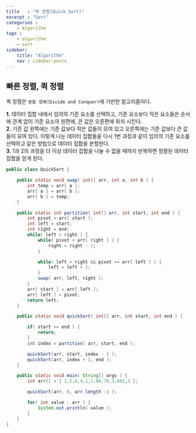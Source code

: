 ```yaml
---
title   : "퀵 정렬(Quick Sort)"
excerpt : "Sort"
categories : 
    - Algorithm
tags : 
    - algorithm
    - sort
sidebar:
    title: "Algorithm"
    nav : sidebar-posts
---
```


## 빠른 정렬, 퀵 정렬  

퀵 정렬은 `분할 정복(Divide and Conquer)`에 기반한 알고리즘이다.  

__1.__ 데이터 집합 내에서 임의의 기준 요소를 선택하고, 기준 요소보다 작은 요소들은 순서에 관계 없이 기준 요소의 왼편에, 큰 값은 오른편에 위치 시킨다.  
__2.__ 기준 값 왼쪽에는 기준 값보다 작은 값들이 모여 있고 오른쪽에는 기준 값보다 큰 값들이 모여 있다. 이렇게 나눈 데이터 집합들을 다시 1번 과정과 같이 임의의 기준 요소를 선택하고 같은 방법으로 데이터 집합을 분할한다.  
__3.__ 1과 2의 과정을 더 이상 데이터 집합을 나눌 수 없을 때까지 반복하면 정렬된 데이터 집합을 얻게 된다.  


```java
public class QuickSort {

    public static void swap( int[] arr, int a, int b ) {
        int temp = arr[ a ];
        arr[ a ] = arr[ b ];
        arr[ b ] = temp;
    }

    public static int partition( int[] arr, int start, int end ) {
        int pivot = arr[ start ];
        int left = start;
        int right = end;
        while( left < right ) {
            while( pivot < arr[ right ] ) {
                right = right - 1;
            }

            while( left < right && pivot >= arr[ left ] ) {
                left = left + 1;
            }
            swap( arr, left, right );
        }
        arr[ start ] = arr[ left ];
        arr[ left ] = pivot;
        return left;
    }

    public static void quickSort( int[] arr, int start, int end ) {

        if( start >= end ) {
            return;
        }
        int index = partition( arr, start, end );

        quickSort(arr, start, index - 1 );
        quickSort(arr, index + 1, end );
    }

    public static void main( String[] args ) {
        int arr[] = { 1,2,6,4,1,1,86,78,3,681,1 };

        quickSort(arr, 0, arr.length -1 );

        for( int value : arr ) {
            System.out.println( value );
        }
    }
}
```